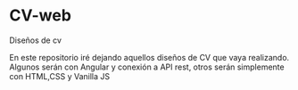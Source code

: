 # CV-web
Diseños de cv


En este repositorio iré dejando aquellos diseños de CV que vaya realizando.
Algunos serán con Angular y conexión a API rest, otros serán simplemente con HTML,CSS y Vanilla JS
